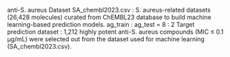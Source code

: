 anti-S. aureus Dataset
SA_chembl2023.csv : S. aureus-related datasets (26,428 molecules) curated from ChEMBL23 database to build machine learning-based prediction models.
ag_train : ag_test = 8 : 2
Target prediction dataset : 1,212 highly potent anti-S. aureus compounds (MIC ≤ 0.1 μg/mL) were selected out from the dataset used for machine learning (SA_chembl2023.csv). 
